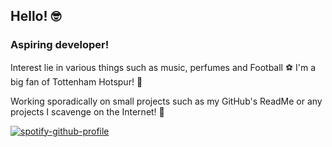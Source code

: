 ## Hello! :nerd_face:

### Aspiring developer! 
Interest lie in various things such as music, perfumes and Football ⚽ I'm a big fan of Tottenham Hotspur! :white_heart:

Working sporadically on small projects such as my GitHub's ReadMe or any projects I scavenge on the Internet! :frog:	



[![spotify-github-profile](https://spotify-github-profile.vercel.app/api/view?uid=hoang-khang.le&cover_image=true&theme=novatorem&bar_color=53b14f&bar_color_cover=true)](https://github.com/kittinan/spotify-github-profile)

